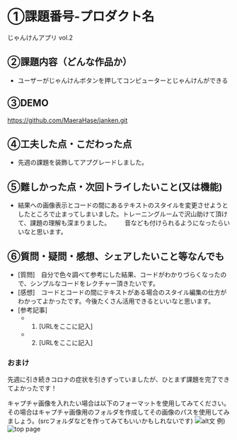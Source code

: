 # ①課題番号-プロダクト名

じゃんけんアプリ vol.2

## ②課題内容（どんな作品か）

- ユーザーがじゃんけんボタンを押してコンピューターとじゃんけんができる

## ③DEMO

https://github.com/MaeraHase/janken.git

## ④工夫した点・こだわった点

- 先週の課題を装飾してアプグレードしました。

## ⑤難しかった点・次回トライしたいこと(又は機能)

- 結果への画像表示とコードの間にあるテキストのスタイルを変更させようとしたところで止まってしまいました。トレーニングルームで沢山助けて頂けて、課題の理解も深まりました。
　　音なども付けられるようになったらいいなと思います。

## ⑥質問・疑問・感想、シェアしたいこと等なんでも

- [質問]　自分で色々調べて参考にした結果、コードがわかりづらくなったので、シンプルなコードをレクチャー頂きたいです。
- [感想]　コードとコードの間にテキストがある場合のスタイル編集の仕方がわかってよかったです。今後たくさん活用できるといいなと思います。
- [参考記事]
  - 1. [URLをここに記入]
  - 2. [URLをここに記入]

### おまけ
先週に引き続きコロナの症状を引きずっていましたが、ひとまず課題を完了できてよかったです！

キャプチャ画像を入れたい場合は以下のフォーマットを使用してみてください。その場合はキャプチャ画像用のフォルダを作成してその画像のパスを使用してみましょう。(srcフォルダなどを作ってみてもいいかもしれないです)
![alt文](画像URL)
例)
![top page](./src/capture1.png)
